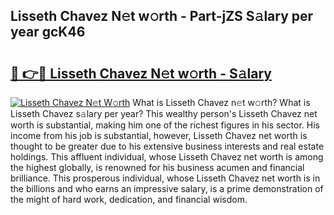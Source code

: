 ## Lisseth Chavez N𝚎t w𝚘rth - Part-jZS S𝚊lary per year gcK46

# <h2><a href="http://gc1s4ef.nevu.top/?p=Lisseth+Chavez">🔗 👉🔴 Lisseth Chavez N𝚎t w𝚘rth - S𝚊lary</a></h2>

[![Lisseth Chavez N𝚎t W𝚘rth](https://i.imgur.com/Oavwk0R.jpeg)](http://gc1s4ef.nevu.top/?p=Lisseth+Chavez)
What is Lisseth Chavez n𝚎t w𝚘rth? What is Lisseth Chavez s𝚊lary per year?
This wealthy person's Lisseth Chavez net worth is substantial, making him one of the richest figures in his sector. His income from his job is substantial, however, Lisseth Chavez net worth is thought to be greater due to his extensive business interests and real estate holdings. This affluent individual, whose Lisseth Chavez net worth is among the highest globally, is renowned for his business acumen and financial brilliance. This prosperous individual, whose Lisseth Chavez net worth is in the billions and who earns an impressive salary, is a prime demonstration of the might of hard work, dedication, and financial wisdom.
